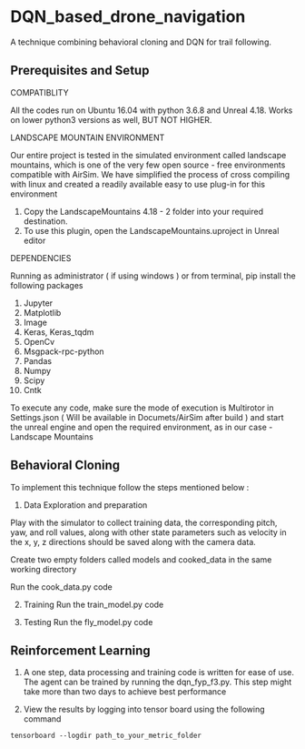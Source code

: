 # DQN_based_drone_navigation
A technique combining behavioral cloning and DQN for trail following.
## Prerequisites and Setup
COMPATIBLITY 

All the codes run on Ubuntu 16.04 with python 3.6.8 and Unreal 4.18. Works on lower python3 versions as well, BUT NOT HIGHER.

LANDSCAPE MOUNTAIN ENVIRONMENT

Our entire project is tested in the simulated environment called landscape mountains, which is one of the very few open source - free environments compatible with AirSim. We have simplified the process of cross compiling with linux and created a readily available easy to use plug-in for this environment

1. Copy the LandscapeMountains 4.18 - 2 folder into your required destination.
2. To use this plugin, open the LandscapeMountains.uproject in Unreal editor

DEPENDENCIES

Running as administrator ( if using windows ) or from terminal, pip install the following packages
1. Jupyter
2. Matplotlib
3. Image
4. Keras, Keras_tqdm
5. OpenCv
6. Msgpack-rpc-python
7. Pandas
8. Numpy
9. Scipy
10. Cntk

To execute any code, make sure the mode of execution is Multirotor in Settings.json ( Will be available in Documets/AirSim after build ) and start the unreal engine and open the required environment, as in our case - Landscape Mountains

## Behavioral Cloning

To implement this technique follow the steps mentioned below :
1. Data Exploration and preparation

Play with the simulator to collect training data, the corresponding pitch, yaw, and roll values, along with other state parameters such as velocity in the x, y, z directions should be saved along with the camera data.

Create two empty folders called models and cooked_data in the same working directory

Run the cook_data.py code 

2. Training
Run the train_model.py code

3. Testing
Run the fly_model.py code

## Reinforcement Learning
1. A one step, data processing and training code is written for ease of use. The agent can be trained by running the dqn_fyp_f3.py. This step might take more than two days to achieve best performance 

2. View the results by logging into tensor board using the following command

  `tensorboard --logdir path_to_your_metric_folder` 




